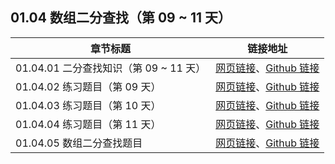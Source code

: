 ## 01.04 数组二分查找（第 09 ~ 11 天）

| 章节标题                               | 链接地址                                                     |
| -------------------------------------- | ------------------------------------------------------------ |
| 01.04.01 二分查找知识（第 09 ~ 11 天） | [网页链接](https://datawhalechina.github.io/leetcode-notes/#/ch01/01.04/01.04.01-Array-Binary-Search)、[Github 链接](https://github.com/datawhalechina/leetcode-notes/blob/main/docs/ch01/01.04/01.04.01-Array-Binary-Search.md) |
| 01.04.02 练习题目（第 09 天） | [网页链接](https://datawhalechina.github.io/leetcode-notes/#/ch01/01.04/01.04.02-Exercises)、[Github 链接](https://github.com/datawhalechina/leetcode-notes/blob/main/docs/ch01/01.04/01.04.02-Exercises.md) |
| 01.04.03 练习题目（第 10 天） | [网页链接](https://datawhalechina.github.io/leetcode-notes/#/ch01/01.04/01.04.03-Exercises)、[Github 链接](https://github.com/datawhalechina/leetcode-notes/blob/main/docs/ch01/01.04/01.04.03-Exercises.md) |
| 01.04.04 练习题目（第 11 天） | [网页链接](https://datawhalechina.github.io/leetcode-notes/#/ch01/01.04/01.04.04-Exercises)、[Github 链接](https://github.com/datawhalechina/leetcode-notes/blob/main/docs/ch01/01.04/01.04.04-Exercises.md) |
| 01.04.05 数组二分查找题目 | [网页链接](https://datawhalechina.github.io/leetcode-notes/#/ch01/01.04/01.04.05-Array-Binary-Search-List)、[Github 链接](https://github.com/datawhalechina/leetcode-notes/blob/main/docs/ch01/01.04/01.04.05-Array-Binary-Search-List.md) |

